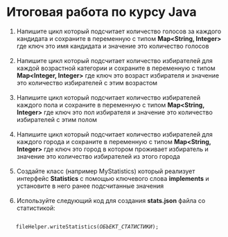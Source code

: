 # Итоговая работа по курсу Java

1. Напишите цикл который подсчитает количество голосов за каждого кандидата и сохраните в переменную с типом <b>Map<String, Integer></b> где ключ это имя кандидата и значение это количество голосов
<br><br>
2. Напишите цикл который подсчитает количество избирателей для каждой возрастной категории и сохраните в переменную с типом <b>Map<Integer, Integer></b> где ключ это возраст избирателя и значение это количество избирателей с этим возрастом
<br><br>
3. Напишите цикл который подсчитает количество избирателей каждого пола и сохраните в переменную с типом <b>Map<String, Integer></b> где ключ это пол избирателя и значение это количество избирателей с этим полом
<br><br>
4. Напишите цикл который подсчитает количество избирателей для каждого города и сохраните в переменную с типом <b>Map<String, Integer></b> где ключ это город в котором проживает избиратель и значение это количество избирателей из этого города
<br><br>
5. Создайте класс (например MyStatistics) который реализует интерфейс <b>Statistics</b> с помощью ключевого слова <b>implements</b> и установите в него ранее подсчитанные значения
<br><br>
6. Используйте следующий код для создания <b>stats.json</b> файла со статистикой:<br>
<code>
   fileHelper.writeStatistics(<i>ОБЪЕКТ_СТАТИСТИКИ</i>);
</code>